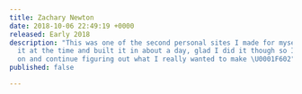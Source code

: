 ```yaml
---
title: Zachary Newton
date: 2018-10-06 22:49:19 +0000
released: Early 2018
description: "This was one of the second personal sites I made for myself. I liked
  it at the time and built it in about a day, glad I did it though so I could move
  on and continue figuring out what I really wanted to make \U0001F602"
published: false

---
```

